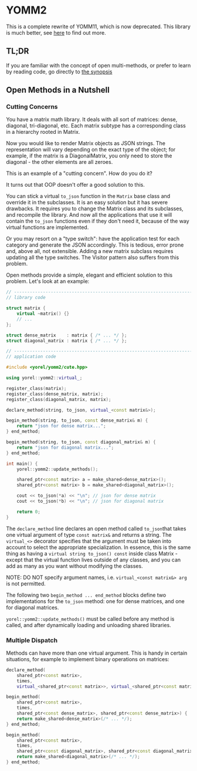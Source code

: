 # YOMM2

This is a complete rewrite of YOMM11, which is now deprecated. This library is
much better, see [here](yomm11-yomm2.md) to find out more.

## TL;DR

If you are familiar with the concept of open multi-methods, or prefer to learn
by reading code, go directly to [the synopsis](examples/synopsis.cpp)

## Open Methods in a Nutshell

### Cutting Concerns

You have a matrix math library. It deals with all sort of matrices: dense,
diagonal, tri-diagonal, etc. Each matrix subtype has a corresponding class in a
hierarchy rooted in Matrix.

Now you would like to render Matrix objects as JSON strings. The
representation will vary depending on the exact type of the object; for
example, if the matrix is a DiagonalMatrix, you only need to store the
diagonal - the other elements are all zeroes.

This is an example of a "cutting concern". How do you do it?

It turns out that OOP doesn't offer a good solution to this.

You can stick a virtual `to_json` function in the `Matrix` base class and
override it in the subclasses. It is an easy solution but it has severe
drawbacks. It requires you to change the Matrix class and its subclasses, and
recompile the library. And now all the applications that use it will contain
the `to_json` functions even if they don't need it, because of the way virtual
functions are implemented.

Or you may resort on a "type switch": have the application test for each
category and generate the JSON accordingly. This is tedious, error prone and,
above all, not extensible. Adding a new matrix subclass requires updating all
the type switches. The Visitor pattern also suffers from this problem.

Open methods provide a simple, elegant and efficient solution to this
problem. Let's look at an example:

```c++
// -----------------------------------------------------------------------------
// library code

struct matrix {
    virtual ~matrix() {}
    // ...
};

struct dense_matrix    : matrix { /* ... */ };
struct diagonal_matrix : matrix { /* ... */ };

// -----------------------------------------------------------------------------
// application code

#include <yorel/yomm2/cute.hpp>

using yorel::yomm2::virtual_;

register_class(matrix);
register_class(dense_matrix, matrix);
register_class(diagonal_matrix, matrix);

declare_method(string, to_json, virtual_<const matrix&>);

begin_method(string, to_json, const dense_matrix& m) {
    return "json for dense matrix...";
} end_method;

begin_method(string, to_json, const diagonal_matrix& m) {
    return "json for diagonal matrix...";
} end_method;

int main() {
    yorel::yomm2::update_methods();

    shared_ptr<const matrix> a = make_shared<dense_matrix>();
    shared_ptr<const matrix> b = make_shared<diagonal_matrix>();

    cout << to_json(*a) << "\n"; // json for dense matrix
    cout << to_json(*b) << "\n"; // json for diagonal matrix

    return 0;
}
```

The `declare_method` line declares an open method called `to_json`that takes
one virtual argument of type `const matrix&` and returns a string. The
`virtual_<>` decorator specifies that the argument must be taken into account
to select the appropriate specialization. In essence, this is the same thing as
having a `virtual string to_json() const` inside class Matrix - except
that the virtual function lives outside of any classes, and you can add as many
as you want without modifying the classes.

NOTE: DO NOT specify argument names, i.e. `virtual_<const matrix&> arg` is not
permitted.

The following two `begin_method ... end_method` blocks define two
implementations for the `to_json` method: one for dense matrices, and one for
diagonal matrices.

`yorel::yomm2::update_methods()` must be called before any method is called,
and after dynamically loading and unloading shared libraries.

### Multiple Dispatch

Methods can have more than one virtual argument. This is handy in certain
situations, for example to implement binary operations on matrices:

```c++
declare_method(
    shared_ptr<const matrix>,
    times,
    virtual_<shared_ptr<const matrix>>, virtual_<shared_ptr<const matrix>>);

begin_method(
    shared_ptr<const matrix>,
    times,
    shared_ptr<const dense_matrix>, shared_ptr<const dense_matrix>) {
    return make_shared<dense_matrix>(/* ... */);
} end_method;

begin_method(
    shared_ptr<const matrix>,
    times,
    shared_ptr<const diagonal_matrix>, shared_ptr<const diagonal_matrix>) {
    return make_shared<diagonal_matrix>(/* ... */);
} end_method;
```
